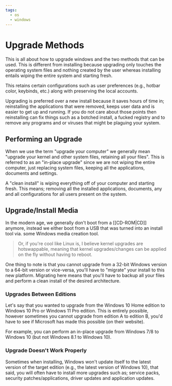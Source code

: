 ```yaml
---
tags:
  - os
  - windows
---
```

# Upgrade Methods

This is all about how to upgrade windows and the two methods that can be used. This is different from installing because upgrading only touches the operating system files and nothing created by the user whereas installing entails wiping the entire system and starting fresh.

This retains certain configurations such as user preferences (e.g., hotbar color, keybinds, etc.) along with preserving the local accounts.

Upgrading is preferred over a new install because it saves hours of time in; reinstalling the applications that were removed, keeps user data and is easier to get up and running. If you do not care about those points then reinstalling can fix things such as a botched install, a fucked registry and to remove any programs and or viruses that might be plaguing your system.

## Performing an Upgrade

When we use the term "upgrade your computer" we generally mean "upgrade your kernel and other system files, retaining all your files". This is referred to as an "in-place upgrade" since we are not wiping the entire computer, just replacing system files, keeping all the applications, documents and settings.

A "clean install" is wiping everything off of your computer and starting fresh. This means; removing all the installed applications, documents, any and all configurations for all users present on the system.

## Upgrade/Install Media

In the modern age, we generally don't boot from a [[CD-ROM|CD]] anymore, instead we either boot from a USB that was turned into an install tool via. some Windows media creation tool.

>Or, if you're cool like Linux is, I believe kernel upgrades are hotswappable, meaning that kernel upgrades/changes can be applied on the fly without having to reboot.

One thing to note is that you cannot upgrade from a 32-bit Windows version to a 64-bit version or vice-versa, you'll have to "migrate" your install to this new platform. Migrating here means that you'll have to backup all your files and perform a clean install of the desired architecture.

### Upgrades Between Editions

Let's say that you wanted to upgrade from the Windows 10 Home edition to Windows 10 Pro or Windows 11 Pro edition. This is entirely possible, however sometimes you cannot upgrade from edition A to edition B, you'd have to see if Microsoft has made this possible (on their website).

For example, you can perform an in-place upgrade from Windows 7/8 to Windows 10 (but not Windows 8.1 to Windows 10).

### Upgrade Doesn't Work Properly

Sometimes when installing, Windows won't update itself to the latest version of the target edition (e.g., the latest version of Windows 10), that said, you will often have to install more upgrades such as; service packs, security patches/applications, driver updates and application updates.
